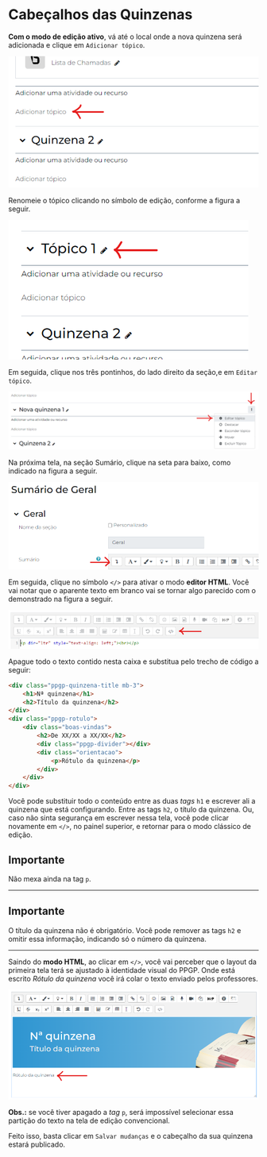 # Cabeçalhos das Quinzenas

**Com o modo de edição ativo**, vá até o local onde a nova quinzena será adicionada e clique em `Adicionar tópico`.

![Figura 1](../assets/ppgp-fortnight-header/1.png)

Renomeie o tópico clicando no símbolo de edição, conforme a figura a seguir.

![Figura 2](../assets/ppgp-fortnight-header/2.png)

Em seguida, clique nos três pontinhos, do lado direito da seção,e em `Editar tópico`.

![Figura 3](../assets/ppgp-fortnight-header/3.png)

Na próxima tela, na seção Sumário, clique na seta para baixo, como indicado na figura a seguir.

![Figura 4](../assets/ppgp-course-header/2.png)

Em seguida, clique no símbolo `</>` para ativar o modo **editor HTML**. Você vai notar que o aparente texto em branco vai se tornar algo parecido com o demonstrado na figura a seguir.

![Figura 5](../assets/ppgp-course-header/3.png)

Apague todo o texto contido nesta caixa e substitua pelo trecho de código a seguir:

```html
<div class="ppgp-quinzena-title mb-3">
    <h1>Nª quinzena</h1>
    <h2>Título da quinzena</h2>
</div>
<div class="ppgp-rotulo">
    <div class="boas-vindas">
        <h2>De XX/XX a XX/XX</h2>
        <div class="ppgp-divider"></div>
        <div class="orientacao">
            <p>Rótulo da quinzena</p>
        </div>
    </div>
</div>
```

Você pode substituir todo o conteúdo entre as duas *tags* `h1` e escrever ali a quinzena que está configurando. Entre as tags `h2`, o título da quinzena. Ou, caso não sinta segurança em escrever nessa tela, você pode clicar novamente em `</>`, no painel superior, e retornar para o modo clássico de edição.

## Importante

Não mexa ainda na tag `p`.

---

## Importante

O título da quinzena não é obrigatório. Você pode remover as tags `h2` e omitir essa informação, indicando só o número da quinzena.

---

Saindo do **modo HTML**, ao clicar em `</>`, você vai perceber que o layout da primeira tela terá se ajustado à identidade visual do PPGP. Onde está escrito *Rótulo da quinzena* você irá colar o texto enviado pelos professores.

![Figura 6](../assets/ppgp-fortnight-header/6.png)

**Obs.:** se você tiver apagado a *tag* `p`, será impossível selecionar essa partição do texto na tela de edição convencional.

Feito isso, basta clicar em `Salvar mudanças` e o cabeçalho da sua quinzena estará publicado.